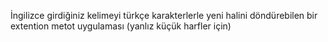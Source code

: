 İngilizce girdiğiniz kelimeyi türkçe karakterlerle yeni halini döndürebilen bir extention metot uygulaması (yanlız küçük harfler için)
